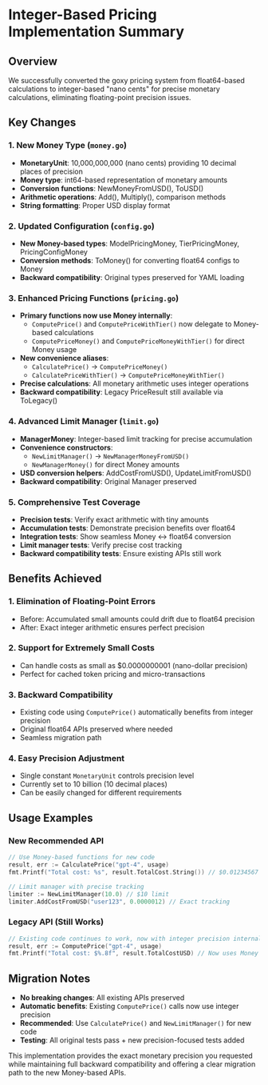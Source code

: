 # Integer-Based Pricing Implementation Summary

## Overview
We successfully converted the goxy pricing system from float64-based calculations to integer-based "nano cents" for precise monetary calculations, eliminating floating-point precision issues.

## Key Changes

### 1. New Money Type (`money.go`)
- **MonetaryUnit**: 10,000,000,000 (nano cents) providing 10 decimal places of precision
- **Money type**: int64-based representation of monetary amounts
- **Conversion functions**: NewMoneyFromUSD(), ToUSD()
- **Arithmetic operations**: Add(), Multiply(), comparison methods
- **String formatting**: Proper USD display format

### 2. Updated Configuration (`config.go`)
- **New Money-based types**: ModelPricingMoney, TierPricingMoney, PricingConfigMoney
- **Conversion methods**: ToMoney() for converting float64 configs to Money
- **Backward compatibility**: Original types preserved for YAML loading

### 3. Enhanced Pricing Functions (`pricing.go`)
- **Primary functions now use Money internally**:
  - `ComputePrice()` and `ComputePriceWithTier()` now delegate to Money-based calculations
  - `ComputePriceMoney()` and `ComputePriceMoneyWithTier()` for direct Money usage
- **New convenience aliases**:
  - `CalculatePrice()` → `ComputePriceMoney()`
  - `CalculatePriceWithTier()` → `ComputePriceMoneyWithTier()`
- **Precise calculations**: All monetary arithmetic uses integer operations
- **Backward compatibility**: Legacy PriceResult still available via ToLegacy()

### 4. Advanced Limit Manager (`limit.go`)
- **ManagerMoney**: Integer-based limit tracking for precise accumulation
- **Convenience constructors**:
  - `NewLimitManager()` → `NewManagerMoneyFromUSD()`
  - `NewManagerMoney()` for direct Money amounts
- **USD conversion helpers**: AddCostFromUSD(), UpdateLimitFromUSD()
- **Backward compatibility**: Original Manager preserved

### 5. Comprehensive Test Coverage
- **Precision tests**: Verify exact arithmetic with tiny amounts
- **Accumulation tests**: Demonstrate precision benefits over float64
- **Integration tests**: Show seamless Money ↔ float64 conversion
- **Limit manager tests**: Verify precise cost tracking
- **Backward compatibility tests**: Ensure existing APIs still work

## Benefits Achieved

### 1. **Elimination of Floating-Point Errors**
- Before: Accumulated small amounts could drift due to float64 precision
- After: Exact integer arithmetic ensures perfect precision

### 2. **Support for Extremely Small Costs**
- Can handle costs as small as $0.0000000001 (nano-dollar precision)
- Perfect for cached token pricing and micro-transactions

### 3. **Backward Compatibility**
- Existing code using `ComputePrice()` automatically benefits from integer precision
- Original float64 APIs preserved where needed
- Seamless migration path

### 4. **Easy Precision Adjustment**
- Single constant `MonetaryUnit` controls precision level
- Currently set to 10 billion (10 decimal places)
- Can be easily changed for different requirements

## Usage Examples

### New Recommended API
```go
// Use Money-based functions for new code
result, err := CalculatePrice("gpt-4", usage)
fmt.Printf("Total cost: %s", result.TotalCost.String()) // $0.01234567

// Limit manager with precise tracking
limiter := NewLimitManager(10.0) // $10 limit
limiter.AddCostFromUSD("user123", 0.0000012) // Exact tracking
```

### Legacy API (Still Works)
```go
// Existing code continues to work, now with integer precision internally
result, err := ComputePrice("gpt-4", usage)
fmt.Printf("Total cost: $%.8f", result.TotalCostUSD) // Now uses Money internally
```

## Migration Notes
- **No breaking changes**: All existing APIs preserved
- **Automatic benefits**: Existing `ComputePrice()` calls now use integer precision
- **Recommended**: Use `CalculatePrice()` and `NewLimitManager()` for new code
- **Testing**: All original tests pass + new precision-focused tests added

This implementation provides the exact monetary precision you requested while maintaining full backward compatibility and offering a clear migration path to the new Money-based APIs.